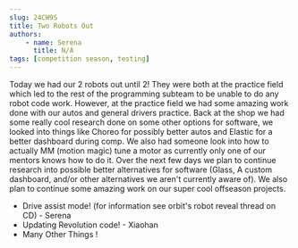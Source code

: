 ```yaml
---
slug: 24CW9S
title: Two Robots Out
authors:
    - name: Serena
      title: N/A
tags: [competition season, testing]
---
```


Today we had our 2 robots out until 2! They were both at the practice field which led to the rest of the programming subteam to be unable to do any robot code work. However, at the practice field we had some amazing work done with our autos and general drivers practice.
Back at the shop we had some really cool research done on some other options for software, we looked into things like Choreo for possibly better autos and Elastic for a better dashboard during comp. We also had someone look into how to actually MM (motion magic) tune a motor as currently only one of our mentors knows how to do it.
Over the next few days we plan to continue research into possible better alternatives for software (Glass, A custom dashboard, and/or other alternatives we aren't currently aware of). We also plan to continue some amazing work on our super cool offseason projects.
* Drive assist mode! (for information see orbit's robot reveal thread on CD) - Serena
* Updating Revolution code! - Xiaohan
* Many Other Things !